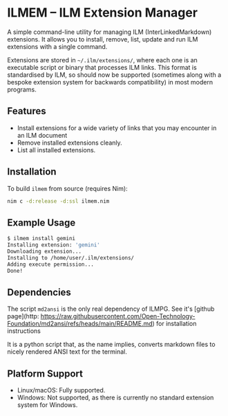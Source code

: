 # ILMEM – ILM Extension Manager

A simple command-line utility for managing ILM (InterLinkedMarkdown) extensions. It allows you to install, remove, list, update and run ILM extensions with a single command.

Extensions are stored in `~/.ilm/extensions/`, where each one is an executable script or binary that processes ILM links. This format is standardised by ILM, so should now be supported (sometimes along with a bespoke extension system for backwards compatibility) in most modern programs.

## Features

- Install extensions for a wide variety of links that you may encounter in an ILM document
- Remove installed extensions cleanly.
- List all installed extensions.

## Installation

To build `ilmem` from source (requires Nim):

```bash
nim c -d:release -d:ssl ilmem.nim
```

## Example Usage

```bash
$ ilmem install gemini
Installing extension: 'gemini'
Downloading extension...
Installing to /home/user/.ilm/extensions/
Adding execute permission...
Done!
```

## Dependencies

The script `md2ansi` is the only real dependency of ILMPG. See it's [github page](http: https://raw.githubusercontent.com/Open-Technology-Foundation/md2ansi/refs/heads/main/README.md) for installation instructions

It is a python script that, as the name implies, converts markdown files to nicely rendered ANSI text for the terminal.

## Platform Support

- Linux/macOS: Fully supported.
- Windows: Not supported, as there is currently no standard extension system for Windows.
